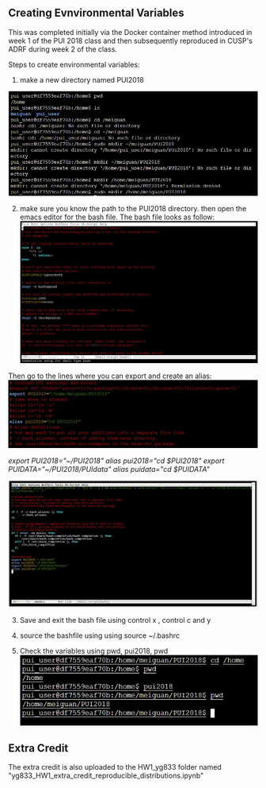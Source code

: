 ## Creating Evnvironmental Variables

This was completed initially via the Docker container method introduced in week 1 of the PUI 2018 class and then subsequently reproduced in CUSP's ADRF during week 2 of the class.

Steps to create environmental variables:

1) make a new directory named PUI2018

![mkdir](../HW1_yg833/yg833_mkdir.JPG)

2) make sure you know the path to the PUI2018 directory. then open the emacs editor for the bash file. The bash file looks as follow:
![bashfile](../HW1_yg833/yg833_emacs_editor.JPG)

Then go to the lines where you can export and create an alias:
![alias_docker](../HW1_yg833/yg833_environmental_variables.JPG)

*export PUI2018="~/PUI2018"*
*alias pui2018="cd $PUI2018"*
*export PUIDATA="~/PUI2018/PUIdata"*
*alias puidata="cd $PUIDATA"*

![alias](../HW1_yg833/yg833_bash_alias_file.JPG)

3) Save and exit the bash file using control x , control c and y

4) source the bashfile using using source ~/.bashrc

5) Check the variables using pwd, pui2018, pwd
![check](../HW1_yg833/yg833_check.JPG)

## Extra Credit
The extra credit is also uploaded to the HW1_yg833 folder named "yg833_HW1_extra_credit_reproducible_distributions.ipynb"
